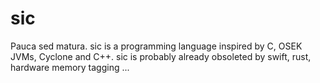 # sic

Pauca sed matura.
sic is a programming language inspired by C, OSEK JVMs, Cyclone and C++.
sic is probably already obsoleted by swift, rust, hardware memory tagging ...

